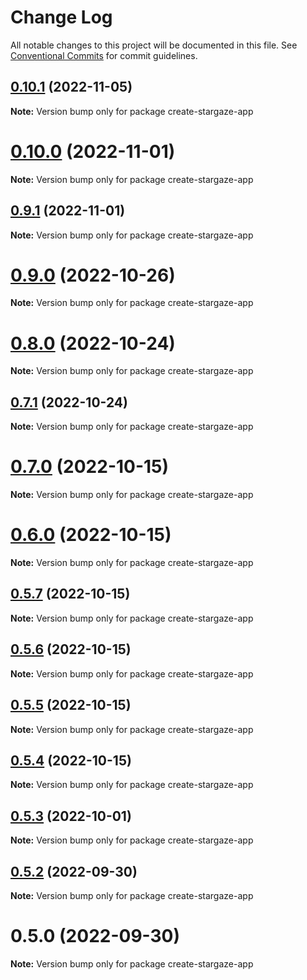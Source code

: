 # Change Log

All notable changes to this project will be documented in this file.
See [Conventional Commits](https://conventionalcommits.org) for commit guidelines.

## [0.10.1](https://github.com/cosmology-tech/create-cosmos-app/compare/create-stargaze-app@0.10.0...create-stargaze-app@0.10.1) (2022-11-05)

**Note:** Version bump only for package create-stargaze-app





# [0.10.0](https://github.com/cosmology-tech/create-cosmos-app/compare/create-stargaze-app@0.9.1...create-stargaze-app@0.10.0) (2022-11-01)

**Note:** Version bump only for package create-stargaze-app





## [0.9.1](https://github.com/cosmology-tech/create-cosmos-app/compare/create-stargaze-app@0.9.0...create-stargaze-app@0.9.1) (2022-11-01)

**Note:** Version bump only for package create-stargaze-app





# [0.9.0](https://github.com/cosmology-tech/create-cosmos-app/compare/create-stargaze-app@0.8.0...create-stargaze-app@0.9.0) (2022-10-26)

**Note:** Version bump only for package create-stargaze-app





# [0.8.0](https://github.com/cosmology-tech/create-cosmos-app/compare/create-stargaze-app@0.7.1...create-stargaze-app@0.8.0) (2022-10-24)

**Note:** Version bump only for package create-stargaze-app





## [0.7.1](https://github.com/cosmology-tech/create-cosmos-app/compare/create-stargaze-app@0.7.0...create-stargaze-app@0.7.1) (2022-10-24)

**Note:** Version bump only for package create-stargaze-app





# [0.7.0](https://github.com/cosmology-tech/create-cosmos-app/compare/create-stargaze-app@0.6.0...create-stargaze-app@0.7.0) (2022-10-15)

**Note:** Version bump only for package create-stargaze-app





# [0.6.0](https://github.com/cosmology-tech/create-cosmos-app/compare/create-stargaze-app@0.5.7...create-stargaze-app@0.6.0) (2022-10-15)

**Note:** Version bump only for package create-stargaze-app





## [0.5.7](https://github.com/cosmology-tech/create-cosmos-app/compare/create-stargaze-app@0.5.6...create-stargaze-app@0.5.7) (2022-10-15)

**Note:** Version bump only for package create-stargaze-app





## [0.5.6](https://github.com/cosmology-tech/create-cosmos-app/compare/create-stargaze-app@0.5.5...create-stargaze-app@0.5.6) (2022-10-15)

**Note:** Version bump only for package create-stargaze-app





## [0.5.5](https://github.com/cosmology-tech/create-cosmos-app/compare/create-stargaze-app@0.5.4...create-stargaze-app@0.5.5) (2022-10-15)

**Note:** Version bump only for package create-stargaze-app





## [0.5.4](https://github.com/cosmology-tech/create-cosmos-app/compare/create-stargaze-app@0.5.3...create-stargaze-app@0.5.4) (2022-10-15)

**Note:** Version bump only for package create-stargaze-app





## [0.5.3](https://github.com/cosmology-tech/create-cosmos-app/compare/create-stargaze-app@0.5.2...create-stargaze-app@0.5.3) (2022-10-01)

**Note:** Version bump only for package create-stargaze-app





## [0.5.2](https://github.com/cosmology-tech/create-cosmos-app/compare/create-stargaze-app@0.5.0...create-stargaze-app@0.5.2) (2022-09-30)

**Note:** Version bump only for package create-stargaze-app





# 0.5.0 (2022-09-30)

**Note:** Version bump only for package create-stargaze-app
